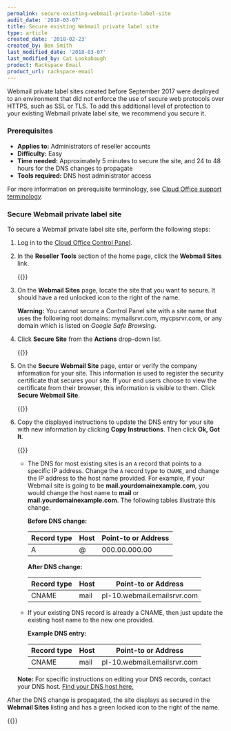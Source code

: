 ```yaml
---
permalink: secure-existing-webmail-private-label-site
audit_date: '2018-03-07'
title: Secure existing Webmail private label site
type: article
created_date: '2018-02-23'
created_by: Ben Smith
last_modified_date: '2018-03-07'
last_modified_by: Cat Lookabaugh
product: Rackspace Email
product_url: rackspace-email
---
```


Webmail private label sites created before September 2017 were deployed to an environment that did not enforce the use of secure web protocols over HTTPS, such as SSL or TLS. To add this additional level of protection to your existing Webmail private label site, we recommend you secure it.

### Prerequisites

- **Applies to:** Administrators of reseller accounts
- **Difficulty:** Easy
- **Time needed:** Approximately 5 minutes to secure the site, and 24 to 48 hours for the DNS changes to propagate
- **Tools required:**  DNS host administrator access

For more information on prerequisite terminology, see [Cloud Office support terminology](/support/how-to/cloud-office-support-terminology).

### Secure Webmail private label site

To secure a Webmail private label site site, perform the following steps:

1. Log in to the [Cloud Office Control Panel](https://cp.rackspace.com).

2. In the **Reseller Tools** section of the home page, click the **Webmail Sites** link.

   {{<image src="webmail_sites.png" alt="" title="">}}

3. On the **Webmail Sites** page, locate the site that you want to secure. It should have a red unlocked icon to the right of the name.

    **Warning:** You cannot secure a Control Panel site with a site name that uses the following root domains:  mymailsrvr.com, mycpsrvr.com, or any domain which is listed on *Google Safe Browsing*.

4. Click **Secure Site** from the **Actions** drop-down list.

   {{<image src="action_secure_sites.png" alt="" title="">}}

5. On the **Secure Webmail Site** page, enter or verify the company information for your site. This information is used to register the security certificate that secures your site. If your end users choose to view the certificate from their browser, this information is visible to them. Click **Secure Webmail Site**.

   {{<image src="secure_webmail_site.png" alt="" title="">}}

6. Copy the displayed instructions to update the DNS entry for your site with new information by clicking **Copy Instructions**.  Then click **Ok, Got It**.

   {{<image src="site_being_created.png" alt="" title="">}}

    - The DNS for most existing sites is an ``A`` record that points to a specific IP address. Change the ``A`` record type to ``CNAME``, and change the IP address to the host name provided. For example, if your Webmail site is going to be **mail.yourdomainexample.com**, you would change the host name to **mail** or **mail.yourdomainexample.com**. The following tables illustrate this change.

        **Before DNS change:**

        |Record type | Host | Point-to or Address |
        |---|---|---|
        |A| @ | 000.00.000.00 |

        **After DNS change:**

        |Record type | Host | Point-to or Address |
        |---|---|---|
        |CNAME| mail| pl-10.webmail.emailsrvr.com |

    - If your existing DNS record is already a CNAME, then just update the existing host name to the new one provided.

        **Example DNS entry:**

        |Record type | Host | Point-to or Address |
        |---|---|---|
        |CNAME| mail| pl-10.webmail.emailsrvr.com |

    **Note:** For specific instructions on editing your DNS records, contact your DNS host. [Find your DNS host here.](/support/how-to/find-dns-host)

After the DNS change is propagated, the site displays as secured in the **Webmail Sites** listing and has a green locked icon to the right of the name.

{{<image src="secure_completed.png" alt="" title="">}}
